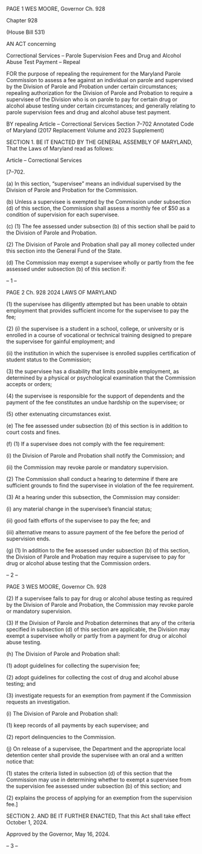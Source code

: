 PAGE 1
WES MOORE, Governor Ch. 928

Chapter 928

(House Bill 531)

AN ACT concerning

Correctional Services – Parole Supervision Fees and Drug and Alcohol Abuse
Test Payment – Repeal

FOR the purpose of repealing the requirement for the Maryland Parole Commission to
assess a fee against an individual on parole and supervised by the Division of Parole
and Probation under certain circumstances; repealing authorization for the Division
of Parole and Probation to require a supervisee of the Division who is on parole to
pay for certain drug or alcohol abuse testing under certain circumstances; and
generally relating to parole supervision fees and drug and alcohol abuse test
payment.

BY repealing
Article – Correctional Services
Section 7–702
Annotated Code of Maryland
(2017 Replacement Volume and 2023 Supplement)

SECTION 1. BE IT ENACTED BY THE GENERAL ASSEMBLY OF MARYLAND,
That the Laws of Maryland read as follows:

Article – Correctional Services

[7–702.

(a) In this section, “supervisee” means an individual supervised by the Division
of Parole and Probation for the Commission.

(b) Unless a supervisee is exempted by the Commission under subsection (d) of
this section, the Commission shall assess a monthly fee of $50 as a condition of supervision
for each supervisee.

(c) (1) The fee assessed under subsection (b) of this section shall be paid to the
Division of Parole and Probation.

(2) The Division of Parole and Probation shall pay all money collected
under this section into the General Fund of the State.

(d) The Commission may exempt a supervisee wholly or partly from the fee
assessed under subsection (b) of this section if:

– 1 –

PAGE 2
Ch. 928 2024 LAWS OF MARYLAND

(1) the supervisee has diligently attempted but has been unable to obtain
employment that provides sufficient income for the supervisee to pay the fee;

(2) (i) the supervisee is a student in a school, college, or university or is
enrolled in a course of vocational or technical training designed to prepare the supervisee
for gainful employment; and

(ii) the institution in which the supervisee is enrolled supplies
certification of student status to the Commission;

(3) the supervisee has a disability that limits possible employment, as
determined by a physical or psychological examination that the Commission accepts or
orders;

(4) the supervisee is responsible for the support of dependents and the
payment of the fee constitutes an undue hardship on the supervisee; or

(5) other extenuating circumstances exist.

(e) The fee assessed under subsection (b) of this section is in addition to court
costs and fines.

(f) (1) If a supervisee does not comply with the fee requirement:

(i) the Division of Parole and Probation shall notify the Commission;
and

(ii) the Commission may revoke parole or mandatory supervision.

(2) The Commission shall conduct a hearing to determine if there are
sufficient grounds to find the supervisee in violation of the fee requirement.

(3) At a hearing under this subsection, the Commission may consider:

(i) any material change in the supervisee’s financial status;

(ii) good faith efforts of the supervisee to pay the fee; and

(iii) alternative means to assure payment of the fee before the period
of supervision ends.

(g) (1) In addition to the fee assessed under subsection (b) of this section, the
Division of Parole and Probation may require a supervisee to pay for drug or alcohol abuse
testing that the Commission orders.

– 2 –

PAGE 3
WES MOORE, Governor Ch. 928

(2) If a supervisee fails to pay for drug or alcohol abuse testing as required
by the Division of Parole and Probation, the Commission may revoke parole or mandatory
supervision.

(3) If the Division of Parole and Probation determines that any of the
criteria specified in subsection (d) of this section are applicable, the Division may exempt a
supervisee wholly or partly from a payment for drug or alcohol abuse testing.

(h) The Division of Parole and Probation shall:

(1) adopt guidelines for collecting the supervision fee;

(2) adopt guidelines for collecting the cost of drug and alcohol abuse
testing; and

(3) investigate requests for an exemption from payment if the Commission
requests an investigation.

(i) The Division of Parole and Probation shall:

(1) keep records of all payments by each supervisee; and

(2) report delinquencies to the Commission.

(j) On release of a supervisee, the Department and the appropriate local
detention center shall provide the supervisee with an oral and a written notice that:

(1) states the criteria listed in subsection (d) of this section that the
Commission may use in determining whether to exempt a supervisee from the supervision
fee assessed under subsection (b) of this section; and

(2) explains the process of applying for an exemption from the supervision
fee.]

SECTION 2. AND BE IT FURTHER ENACTED, That this Act shall take effect
October 1, 2024.

Approved by the Governor, May 16, 2024.

– 3 –